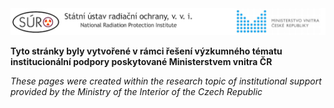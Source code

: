<img src="Images/logo_SURO_MV_CZ.png" alt="SURO and MVČR logo" width="800"/>

**Tyto stránky byly vytvořené v rámci řešení výzkumného tématu institucionální podpory poskytované Ministerstvem vnitra ČR**

*These pages were created within the research topic of institutional support provided by the Ministry of the Interior of the Czech Republic*


